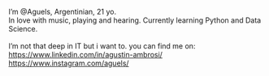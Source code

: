 I’m @Aguels, Argentinian, 21 yo. <br>
In love with music, playing and hearing. Currently learning Python and Data Science.<br>
<br>
I’m not that deep in IT but i want to. you can find me on:<br>
https://www.linkedin.com/in/agustin-ambrosi/<br>
https://www.instagram.com/aguels/<br>
